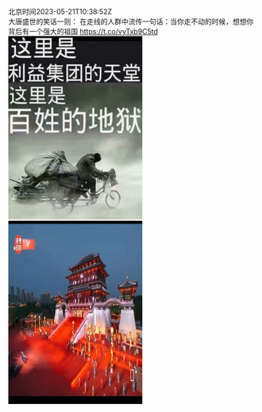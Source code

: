 北京时间2023-05-21T10:38:52Z<br>大唐盛世的笑话一则：
在走线的人群中流传一句话：当你走不动的时候，想想你背后有一个强大的祖国 https://t.co/vyTxb9C5td<br><img src='/temp/image/2023/u-Month-5/1660112897605877761_0.jpg' width='270' height='370'><img src='/temp/image/2023/u-Month-5/1660112897605877761_1.jpg' width='270' height='370'><br><br>